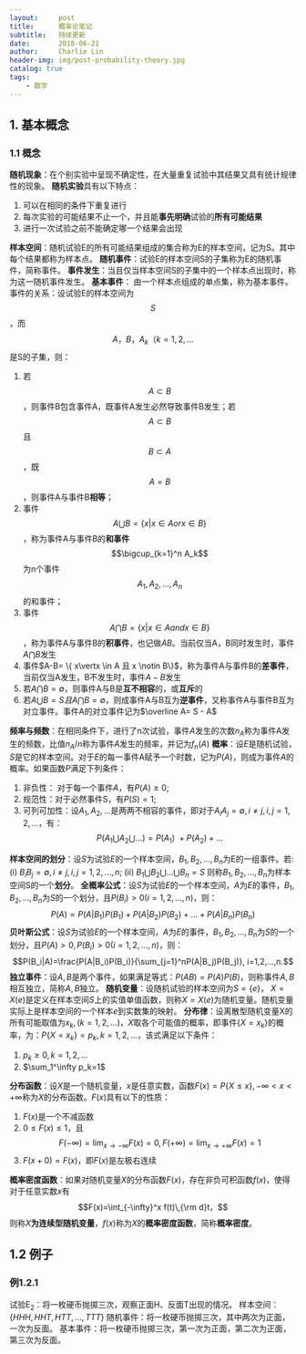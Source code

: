 ```yaml
---
layout:     post
title:      概率论笔记
subtitle:   持续更新
date:       2018-06-21
author:     Charlie Lin
header-img: img/post-probability-theory.jpg
catalog: true
tags:
    - 数学
---
```


## 1. 基本概念

### 1.1 概念
**随机现象**：在个别实验中呈现不确定性，在大量重复试验中其结果又具有统计规律性的现象。
**随机实验**具有以下特点：
1. 可以在相同的条件下重复进行
2. 每次实验的可能结果不止一个，并且能**事先明确**试验的**所有可能结果**
3. 进行一次试验之前不能确定哪一个结果会出现

**样本空间**：随机试验E的所有可能结果组成的集合称为E的样本空间，记为S。其中每个结果都称为样本点。
**随机事件**：试验E的样本空间S的子集称为E的随机事件，简称事件。
**事件发生**：当且仅当样本空间S的子集中的一个样本点出现时，称为这一随机事件发生。
**基本事件**： 由一个样本点组成的单点集，称为基本事件。
事件的关系：设试验E的样本空间为$$S$$，而$$A，B，A_k（k=1,2,…$$是S的子集，则：
1. 若$$A \subset B$$，则事件B包含事件A，既事件A发生必然导致事件B发生；若$$A \subset B$$且$$B \subset A$$，既$$A = B$$，则事件A与事件B**相等**；
2. 事件$$A \bigcup B= \{ x\vert x \in A or x \in B\}$$，称为事件A与事件B的**和事件** $$\bigcup_{k=1}^n A_k$$ 为n个事件$$A_1, A_2, ... , A_n$$的和事件；
3. 事件$$A \bigcap B= \{ x\vert x \in A and x \in B\}$$，称为事件A与事件B的**积事件**，也记做$AB$。当前仅当A，B同时发生时，事件$A\bigcap B$发生
4. 事件$A-B= \{ x\vertx \in A 且 x \notin B\}$，称为事件A与事件B的**差事件**，当前仅当A发生，B不发生时，事件$A-B$发生
5. 若$A \bigcap B = \emptyset$，则事件A与B是**互不相容**的，或**互斥**的
6. 若$A \bigcup B = S 且 A \bigcap B = \emptyset$，则成事件A与B互为**逆事件**，又称事件A与事件B互为对立事件。事件A的对立事件记为$\overline A= S - A$

**频率与频数**：在相同条件下，进行了n次试验，事件$A$发生的次数$n_A$称为事件A发生的频数，比值$n_A/n$称为事件$A$发生的频率，并记为$f_n(A)$
**概率**：设$E$是随机试验，$S$是它的样本空间。对于$E$的每一事件A赋予一个时数，记为$P(A)$，则成为事件$A$的概率。如果函数$P$满足下列条件：
1. 非负性： 对于每一个事件$A$，有$P(A)\geq 0$;
2. 规范性：对于必然事件S，有$P(S) = 1$;
3. 可列可加性：设$A_1, A_2, ...$是两两不相容的事件，即对于$A_iA_j = \emptyset, i \neq j, i,j = 1,2,...$，有：
$$
P(A_1 \bigcup A_2 \bigcup …)=P(A_1)\ + P(A_2) + ...
\tag {1.1}$$

**样本空间的划分**：设$S$为试验$E$的一个样本空间，$B_1, B_2, ... , B_n$为E的一组事件。若:
(i) $B_iB_j=\emptyset, i \neq j, i,j=1,2,...,n$;
(ii) $B_1 \bigcup B_2 \bigcup ... \bigcup B_n = S$
则称$B_1, B_2, ... , B_n$为样本空间S的一个**划分**。
**全概率公式**：设$S$为试验$E$的一个样本空间，$A$为$E$的事件，$B_1, B_2, ... , B_n$为$S$的一个划分，且$P(B_i) > 0(i = 1,2,...,n)$，则：
$$P(A)=P(A|B_1)P(B_1)+P(A|B_2)P(B_2)+...+P(A|B_n)P(B_n)$$
**贝叶斯公式**：设$S$为试验$E$的一个样本空间，$A$为$E$的事件，$B_1, B_2, ... , B_n$为$S$的一个划分，且$P(A)>0, P(B_i) > 0(i = 1,2,...,n)$，则：
$$P(B_i|A)=\frac{P(A|B_i)P(B_i)}{\sum_{j=1}^nP(A|B_j)P(B_j)}, i=1,2,...,n.$$
**独立事件**：设$A,B$是两个事件，如果满足等式：$P(AB)=P(A)P(B)$，则称事件$A,B$相互独立，简称$A,B$独立。
**随机变量**：设随机试验的样本空间为$S=\{e\}$， $X=X(e)$是定义在样本空间$S$上的实值单值函数，则称$X=X(e)$为随机变量。随机变量实际上是样本空间的一个样本$e$到实数集的映射。
**分布律**：设离散型随机变量X的所有可能取值为$x_k,(k=1,2,...)$，$X$取各个可能值的概率，即事件$\{X=x_k\}$的概率，为：$P\{X=x_k\}=p_k, k=1,2,...$，该式满足以下条件：
1. $p_k\geq 0, k=1,2,...$
2. $\sum_1^\infty p_k=1$

**分布函数**：设$X$是一个随机变量，$x$是任意实数，函数$F(x)=P\{X\leq x\}, -\infty < x < +\infty$称为$X$的分布函数。$F(x)$具有以下的性质：
1. $F(x)$是一个不减函数
2. $0 \leq F(x) \leq1$，且$$F(-\infty) = \lim_{x \to -\infty}F(x) = 0, F(+\infty) = \lim_{x \to +\infty}F(x) = 1$$
3. $F(x+0) = F(x)$，即$F(x)$是左极右连续

**概率密度函数**：如果对随机变量$X$的分布函数$F(x)$，存在非负可积函数$f(x)$，使得对于任意实数$x$有$$F(x)=\int_{-\infty}^x f(t)\,{\rm d}t，$$则称$X$**为连续型随机变量**，$f(x)$称为$X$的**概率密度函数**，简称**概率密度**。

## 1.2 例子
### 例1.2.1
试验E<sub>2</sub>：将一枚硬币抛掷三次，观察正面H、反面T出现的情况。
样本空间：$\{HHH, HHT, HTT, ... , TTT\}$
随机事件：将一枚硬币抛掷三次，其中两次为正面，一次为反面。
基本事件：将一枚硬币抛掷三次，第一次为正面，第二次为正面，第三次为反面。
